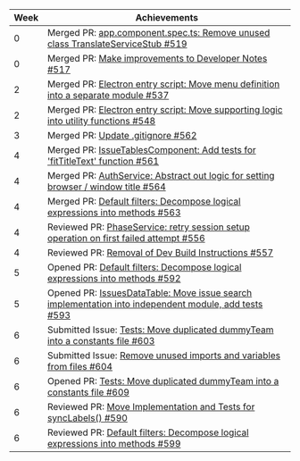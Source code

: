 Week | Achievements
---- | ------------
0 | Merged PR: [app.component.spec.ts: Remove unused class TranslateServiceStub #519](https://github.com/CATcher-org/CATcher/pull/519)
0 | Merged PR: [Make improvements to Developer Notes #517](https://github.com/CATcher-org/CATcher/pull/517)
2 | Merged PR: [Electron entry script: Move menu definition into a separate module #537](https://github.com/CATcher-org/CATcher/pull/537)
2 | Merged PR: [Electron entry script: Move supporting logic into utility functions #548](https://github.com/CATcher-org/CATcher/pull/548)
3 | Merged PR: [Update .gitignore #562](https://github.com/CATcher-org/CATcher/pull/562)
4 | Merged PR: [IssueTablesComponent: Add tests for 'fitTitleText' function #561](https://github.com/CATcher-org/CATcher/pull/561)
4 | Merged PR: [AuthService: Abstract out logic for setting browser / window title #564](https://github.com/CATcher-org/CATcher/pull/564)
4 | Merged PR: [Default filters: Decompose logical expressions into methods #563](https://github.com/CATcher-org/CATcher/pull/563)
4 | Reviewed PR: [PhaseService: retry session setup operation on first failed attempt #556](https://github.com/CATcher-org/CATcher/pull/556)
4 | Reviewed PR: [Removal of Dev Build Instructions #557](https://github.com/CATcher-org/CATcher/pull/557)
5 | Opened PR: [Default filters: Decompose logical expressions into methods #592](https://github.com/CATcher-org/CATcher/pull/592)
5 | Opened PR: [IssuesDataTable: Move issue search implementation into independent module, add tests #593](https://github.com/CATcher-org/CATcher/pull/593)
6 | Submitted Issue: [Tests: Move duplicated dummyTeam into a constants file #603](https://github.com/CATcher-org/CATcher/issues/603)
6 | Submitted Issue: [Remove unused imports and variables from files #604](https://github.com/CATcher-org/CATcher/issues/604)
6 | Opened PR: [Tests: Move duplicated dummyTeam into a constants file #609](https://github.com/CATcher-org/CATcher/pull/609)
6 | Reviewed PR: [Move Implementation and Tests for syncLabels() #590](https://github.com/CATcher-org/CATcher/pull/590)
6 | Reviewed PR: [Default filters: Decompose logical expressions into methods #599](https://github.com/CATcher-org/CATcher/pull/599)